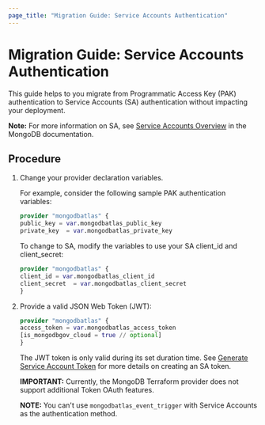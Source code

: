 ```yaml
---
page_title: "Migration Guide: Service Accounts Authentication"
---
```


# Migration Guide: Service Accounts Authentication

This guide helps to you migrate from Programmatic Access Key (PAK) authentication to Service
Accounts (SA) authentication without impacting your deployment. 

**Note:** For more information on SA, see [Service Accounts Overview](https://www.mongodb.com/docs/atlas/api/service-accounts-overview/)
in the MongoDB documentation.

## Procedure

1. Change your provider declaration variables.

    For example, consider the following sample PAK authentication variables:

    ```terraform
    provider "mongodbatlas" {
    public_key = var.mongodbatlas_public_key
    private_key  = var.mongodbatlas_private_key
    ```

    To change to SA, modify the variables to use your SA client_id and client_secret:

    ```terraform
    provider "mongodbatlas" {
    client_id = var.mongodbatlas_client_id
    client_secret  = var.mongodbatlas_client_secret
    }
    ```

2. Provide a valid JSON Web Token (JWT):

   ```terraform
   provider "mongodbatlas" { 
   access_token = var.mongodbatlas_access_token
   [is_mongodbgov_cloud = true // optional]
   }
   ```

    The JWT token is only valid during its set duration time. See [Generate Service Account Token](https://www.mongodb.com/docs/atlas/api/service-accounts/generate-oauth2-token/#std-label-generate-oauth2-token-atlas) for more details on creating an SA token.

   **IMPORTANT:**  Currently, the MongoDB Terraform provider does not support additional Token OAuth features.

   **NOTE:** You can't use ``mongodbatlas_event_trigger`` with Service Accounts as the authentication method.





